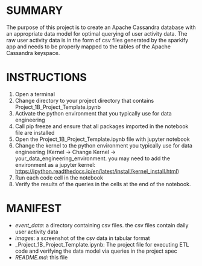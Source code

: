 # **SUMMARY**

The purpose of this project is to create an Apache Cassandra database with an appropriate data model for optimal querying of user activity data. The raw user activity data is in the form of csv files generated by the sparkify app and needs to be properly mapped to the tables of the Apache Cassandra keyspace.

# **INSTRUCTIONS**

1. Open a terminal
2. Change directory to your project directory that contains Project_1B_Project_Template.ipynb
3. Activate the python environment that you typically use for data engineering
4. Call pip freeze and ensure that all packages imported in the notebook file are installed
5. Open the Project_1B_Project_Template.ipynb file with jupyter notebook
6. Change the kernel to the python environment you typically use for data engineering (Kernel -> Change Kernel -> your_data_engineering_environment. you may need to add the environment as a jupyter kernel: https://ipython.readthedocs.io/en/latest/install/kernel_install.html)
7. Run each code cell in the notebook
8. Verify the results of the queries in the cells at the end of the notebook. 

# **MANIFEST**
- _event_data_: a directory containing csv files. the csv files contain daily user activity data
- _images_: a screenshot of the csv data in tabular format
- _Project_1B_Project_Template.ipynb: The project file for executing ETL code and verifying the data model via queries in the project spec
- _README.md_: this file
